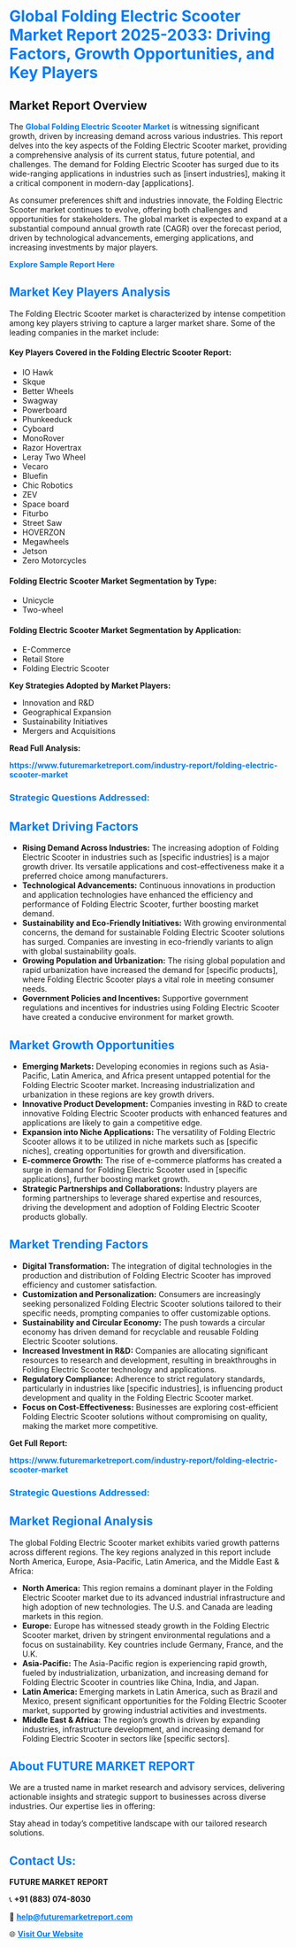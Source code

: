 <h1 style="color: #007BFF;">Global Folding Electric Scooter Market Report 2025-2033: Driving Factors, Growth Opportunities, and Key Players</h1>

<section id="overview">
<h2>Market Report Overview</h2>
<p>The <a href="https://www.futuremarketreport.com/industry-report/folding-electric-scooter-market" style="color: #007BFF; text-decoration: none;"><strong>Global Folding Electric Scooter Market</strong></a> is witnessing significant growth, driven by increasing demand across various industries. This report delves into the key aspects of the Folding Electric Scooter market, providing a comprehensive analysis of its current status, future potential, and challenges. The demand for Folding Electric Scooter has surged due to its wide-ranging applications in industries such as [insert industries], making it a critical component in modern-day [applications].</p>
<p>As consumer preferences shift and industries innovate, the Folding Electric Scooter market continues to evolve, offering both challenges and opportunities for stakeholders. The global market is expected to expand at a substantial compound annual growth rate (CAGR) over the forecast period, driven by technological advancements, emerging applications, and increasing investments by major players.</p>
</section>

<section id="overview">
<p><a href="https://www.futuremarketreport.com/request-sample/reportId=126815" style="color: #007BFF; text-decoration: none;"><strong>Explore Sample Report Here</strong></a></p>
</section>

<section id="key-players">
<h2 style="color: #007BFF;">Market Key Players Analysis</h2>
<p>The Folding Electric Scooter market is characterized by intense competition among key players striving to capture a larger market share. Some of the leading companies in the market include:</p>
<h4>Key Players Covered in the Folding Electric Scooter Report:</h4>
<ul><li>IO Hawk</li><li>Skque</li><li>Better Wheels</li><li>Swagway</li><li>Powerboard</li><li>Phunkeeduck</li><li>Cyboard</li><li>MonoRover</li><li>Razor Hovertrax</li><li>Leray Two Wheel</li><li>Vecaro</li><li>Bluefin</li><li>Chic Robotics</li><li>ZEV</li><li>Space board</li><li>Fiturbo</li><li>Street Saw</li><li>HOVERZON</li><li>Megawheels</li><li>Jetson</li><li>Zero Motorcycles</li></ul>
<h4>Folding Electric Scooter Market Segmentation by Type:</h4>
<ul><li>Unicycle</li><li>Two-wheel</li></ul>

<h4>Folding Electric Scooter Market Segmentation by Application:</h4>
<ul><li>E-Commerce</li><li>Retail Store</li><li>Folding Electric Scooter</li></ul>
<p><strong>Key Strategies Adopted by Market Players:</strong></p>
<ul>
<li>Innovation and R&D</li>
<li>Geographical Expansion</li>
<li>Sustainability Initiatives</li>
<li>Mergers and Acquisitions</li>
</ul>
</section>

<section>
<p><strong>Read Full Analysis: </strong></p><a href="https://www.futuremarketreport.com/industry-report/folding-electric-scooter-market" style="color: #007BFF; text-decoration: none;"><strong>https://www.futuremarketreport.com/industry-report/folding-electric-scooter-market</strong></a>
<h3 style="color: #007BFF;">Strategic Questions Addressed:</h3>
</section>

<section id="driving-factors">
<h2 style="color: #007BFF;">Market Driving Factors</h2>
<ul>
<li><strong>Rising Demand Across Industries:</strong> The increasing adoption of Folding Electric Scooter in industries such as [specific industries] is a major growth driver. Its versatile applications and cost-effectiveness make it a preferred choice among manufacturers.</li>
<li><strong>Technological Advancements:</strong> Continuous innovations in production and application technologies have enhanced the efficiency and performance of Folding Electric Scooter, further boosting market demand.</li>
<li><strong>Sustainability and Eco-Friendly Initiatives:</strong> With growing environmental concerns, the demand for sustainable Folding Electric Scooter solutions has surged. Companies are investing in eco-friendly variants to align with global sustainability goals.</li>
<li><strong>Growing Population and Urbanization:</strong> The rising global population and rapid urbanization have increased the demand for [specific products], where Folding Electric Scooter plays a vital role in meeting consumer needs.</li>
<li><strong>Government Policies and Incentives:</strong> Supportive government regulations and incentives for industries using Folding Electric Scooter have created a conducive environment for market growth.</li>
</ul>
</section>

<section id="growth-opportunities">
<h2 style="color: #007BFF;">Market Growth Opportunities</h2>
<ul>
<li><strong>Emerging Markets:</strong> Developing economies in regions such as Asia-Pacific, Latin America, and Africa present untapped potential for the Folding Electric Scooter market. Increasing industrialization and urbanization in these regions are key growth drivers.</li>
<li><strong>Innovative Product Development:</strong> Companies investing in R&D to create innovative Folding Electric Scooter products with enhanced features and applications are likely to gain a competitive edge.</li>
<li><strong>Expansion into Niche Applications:</strong> The versatility of Folding Electric Scooter allows it to be utilized in niche markets such as [specific niches], creating opportunities for growth and diversification.</li>
<li><strong>E-commerce Growth:</strong> The rise of e-commerce platforms has created a surge in demand for Folding Electric Scooter used in [specific applications], further boosting market growth.</li>
<li><strong>Strategic Partnerships and Collaborations:</strong> Industry players are forming partnerships to leverage shared expertise and resources, driving the development and adoption of Folding Electric Scooter products globally.</li>
</ul>
</section>

<section id="trending-factors">
<h2 style="color: #007BFF;">Market Trending Factors</h2>
<ul>
<li><strong>Digital Transformation:</strong> The integration of digital technologies in the production and distribution of Folding Electric Scooter has improved efficiency and customer satisfaction.</li>
<li><strong>Customization and Personalization:</strong> Consumers are increasingly seeking personalized Folding Electric Scooter solutions tailored to their specific needs, prompting companies to offer customizable options.</li>
<li><strong>Sustainability and Circular Economy:</strong> The push towards a circular economy has driven demand for recyclable and reusable Folding Electric Scooter solutions.</li>
<li><strong>Increased Investment in R&D:</strong> Companies are allocating significant resources to research and development, resulting in breakthroughs in Folding Electric Scooter technology and applications.</li>
<li><strong>Regulatory Compliance:</strong> Adherence to strict regulatory standards, particularly in industries like [specific industries], is influencing product development and quality in the Folding Electric Scooter market.</li>
<li><strong>Focus on Cost-Effectiveness:</strong> Businesses are exploring cost-efficient Folding Electric Scooter solutions without compromising on quality, making the market more competitive.</li>
</ul>
</section>

<section>
<p><strong>Get Full Report: </strong></p><a href="https://www.futuremarketreport.com/industry-report/folding-electric-scooter-market" style="color: #007BFF; text-decoration: none;"><strong>https://www.futuremarketreport.com/industry-report/folding-electric-scooter-market</strong></a>
<h3 style="color: #007BFF;">Strategic Questions Addressed:</h3>
</section>


<section id="regional-analysis">
<h2 style="color: #007BFF;">Market Regional Analysis</h2>
<p>The global Folding Electric Scooter market exhibits varied growth patterns across different regions. The key regions analyzed in this report include North America, Europe, Asia-Pacific, Latin America, and the Middle East & Africa:</p>
<ul>
<li><strong>North America:</strong> This region remains a dominant player in the Folding Electric Scooter market due to its advanced industrial infrastructure and high adoption of new technologies. The U.S. and Canada are leading markets in this region.</li>
<li><strong>Europe:</strong> Europe has witnessed steady growth in the Folding Electric Scooter market, driven by stringent environmental regulations and a focus on sustainability. Key countries include Germany, France, and the U.K.</li>
<li><strong>Asia-Pacific:</strong> The Asia-Pacific region is experiencing rapid growth, fueled by industrialization, urbanization, and increasing demand for Folding Electric Scooter in countries like China, India, and Japan.</li>
<li><strong>Latin America:</strong> Emerging markets in Latin America, such as Brazil and Mexico, present significant opportunities for the Folding Electric Scooter market, supported by growing industrial activities and investments.</li>
<li><strong>Middle East & Africa:</strong> The region’s growth is driven by expanding industries, infrastructure development, and increasing demand for Folding Electric Scooter in sectors like [specific sectors].</li>
</ul>
</section>

<footer>
<h2 style="color: #007BFF;">About FUTURE MARKET REPORT</h2>
<p>We are a trusted name in market research and advisory services, delivering actionable insights and strategic support to businesses across diverse industries. Our expertise lies in offering:</p>

<p>Stay ahead in today’s competitive landscape with our tailored research solutions.</p>

<h2 style="color: #007BFF;">Contact Us:</h2>
<p><strong>FUTURE MARKET REPORT</strong></p>
<p>📞 <strong>+91 (883) 074-8030</strong></p>
<p>📧 <strong><a href="mailto:help@futuremarketreport.com" style="color: #007BFF;">help@futuremarketreport.com</a></strong></p>
<p>🌐 <strong><a href="https://www.futuremarketreport.com/" style="color: #007BFF;">Visit Our Website</a></strong></p>
</footer>
